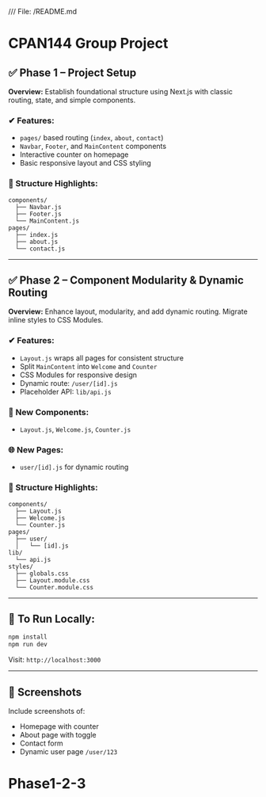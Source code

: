 /// File: /README.md
# CPAN144 Group Project

## ✅ Phase 1 – Project Setup

**Overview:** Establish foundational structure using Next.js with classic routing, state, and simple components.

### ✔ Features:
- `pages/` based routing (`index`, `about`, `contact`)
- `Navbar`, `Footer`, and `MainContent` components
- Interactive counter on homepage
- Basic responsive layout and CSS styling

### 📁 Structure Highlights:
```
components/
  ├── Navbar.js
  ├── Footer.js
  └── MainContent.js
pages/
  ├── index.js
  ├── about.js
  └── contact.js
```

---

## ✅ Phase 2 – Component Modularity & Dynamic Routing

**Overview:** Enhance layout, modularity, and add dynamic routing. Migrate inline styles to CSS Modules.

### ✔ Features:
- `Layout.js` wraps all pages for consistent structure
- Split `MainContent` into `Welcome` and `Counter`
- CSS Modules for responsive design
- Dynamic route: `/user/[id].js`
- Placeholder API: `lib/api.js`

### 🧩 New Components:
- `Layout.js`, `Welcome.js`, `Counter.js`

### 🌐 New Pages:
- `user/[id].js` for dynamic routing

### 📁 Structure Highlights:
```
components/
  ├── Layout.js
  ├── Welcome.js
  └── Counter.js
pages/
  ├── user/
  │   └── [id].js
lib/
  └── api.js
styles/
  ├── globals.css
  ├── Layout.module.css
  └── Counter.module.css
```

---

## 🚀 To Run Locally:
```bash
npm install
npm run dev
```
Visit: `http://localhost:3000`

---

## 📸 Screenshots
Include screenshots of:
- Homepage with counter
- About page with toggle
- Contact form
- Dynamic user page `/user/123`

# Phase1-2-3
